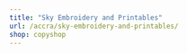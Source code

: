 ```yaml
---
title: "Sky Embroidery and Printables"
url: /accra/sky-embroidery-and-printables/
shop: copyshop
---
```

